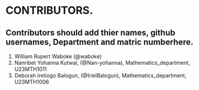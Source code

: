 # CONTRIBUTORS.
## Contributors should add thier names, github usernames, Department and matric numberhere.
<ol>
<li>William Rupert Waboke (@waboke)
<li>Nanribet Yohanna Kutwal, (@Nan-yohanna), Mathematics_department, U23MTH1011</li>
  <li>Deborah iretiogo Balogun, (@IrielBalogun), Mathematics_department, U23MTH1006</li>
</ol>
